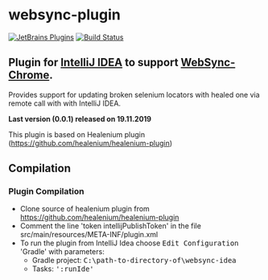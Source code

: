 websync-plugin
======================

[![JetBrains Plugins](https://img.shields.io/jetbrains/plugin/v/13171-locator-updater.svg)](https://plugins.jetbrains.com/plugin/13171-locator-updater)
[![Build Status](https://github.com/websyncio/websync-idea/badge.svg)](https://github.com/websyncio/websync-idea/badge.svg)

## Plugin for [IntelliJ IDEA](http://plugins.jetbrains.com/plugin/13171-locator-updater) to support [WebSync-Chrome](https://github.com/websyncio/websync-chrome). ##

Provides support for updating broken selenium locators with healed one via remote call with with IntelliJ IDEA.

**Last version (0.0.1) released on 19.11.2019**

This plugin is based on Healenium plugin (https://github.com/healenium/healenium-plugin)

Compilation
------------
### Plugin Compilation
- Clone source of healenium plugin from https://github.com/healenium/healenium-plugin
- Comment the line 'token intellijPublishToken' in the file src/main/resources/META-INF/plugin.xml
- To run the plugin from IntelliJ Idea choose <kbd>Edit Configuration</kbd> 'Gradle' with parameters:
    - Gradle project: <kbd>C:\path-to-directory-of\websync-idea</kbd>
    - Tasks: <kbd>':runIde'</kbd>


